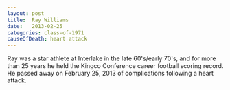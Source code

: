 ```yaml
---
layout: post
title:  Ray Williams
date:   2013-02-25
categories: class-of-1971
causeOfDeath: heart attack
---
```

Ray was a star athlete at Interlake in the late 60's/early 70's, and for more than 25 years he held the Kingco Conference career football scoring record. He passed away on February 25, 2013 of complications following a heart attack.
